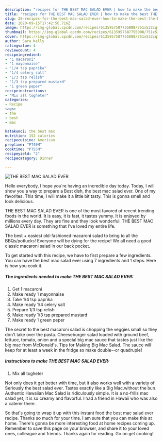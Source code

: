 ```yaml
---
description: "recipes for THE BEST MAC SALAD EVER | how to make the best THE BEST MAC SALAD EVER"
title: "recipes for THE BEST MAC SALAD EVER | how to make the best THE BEST MAC SALAD EVER"
slug: 28-recipes-for-the-best-mac-salad-ever-how-to-make-the-best-the-best-mac-salad-ever
date: 2020-09-15T17:42:56.716Z
image: https://img-global.cpcdn.com/recipes/6135957587755008/751x532cq70/the-best-mac-salad-ever-recipe-main-photo.jpg
thumbnail: https://img-global.cpcdn.com/recipes/6135957587755008/751x532cq70/the-best-mac-salad-ever-recipe-main-photo.jpg
cover: https://img-global.cpcdn.com/recipes/6135957587755008/751x532cq70/the-best-mac-salad-ever-recipe-main-photo.jpg
author: Sara Kelly
ratingvalue: 4
reviewcount: 4
recipeingredient:
- "1 macaroni"
- "1 mayonnaise"
- "1/4 tsp paprika"
- "1/4 celery salt"
- "1/3 tsp relish"
- "1/3 tsp prepared mustard"
- "1 green peper"
recipeinstructions:
- "Mix all togheter"
categories:
- Recipe
tags:
- the
- best
- mac

katakunci: the best mac 
nutrition: 152 calories
recipecuisine: American
preptime: "PT40M"
cooktime: "PT55M"
recipeyield: "2"
recipecategory: Dinner

---
```



![THE BEST MAC SALAD EVER](https://img-global.cpcdn.com/recipes/6135957587755008/751x532cq70/the-best-mac-salad-ever-recipe-main-photo.jpg)

Hello everybody, I hope you're having an incredible day today. Today, I will show you a way to prepare a Best dish, the best mac salad ever. One of my favorites. This time, I will make it a little bit tasty. This is gonna smell and look delicious.

THE BEST MAC SALAD EVER is one of the most favored of recent trending foods in the world. It is easy, it is fast, it tastes yummy. It is enjoyed by millions every day. They are fine and they look wonderful. THE BEST MAC SALAD EVER is something that I've loved my entire life.

The best + easiest old-fashioned macaroni salad to bring to all the BBQs/potlucks! Everyone will be dying for the recipe! We all need a good classic macaroni salad in our back pocket.


To get started with this recipe, we have to first prepare a few ingredients. You can have the best mac salad ever using 7 ingredients and 1 steps. Here is how you cook it.

<!--inarticleads1-->

##### The ingredients needed to make THE BEST MAC SALAD EVER:

1. Get 1 macaroni
1. Make ready 1 mayonnaise
1. Take 1/4 tsp paprika
1. Make ready 1/4 celery salt
1. Prepare 1/3 tsp relish
1. Make ready 1/3 tsp prepared mustard
1. Make ready 1 green peper


The secret to the best macaroni salad is chopping the veggies small so they don&#39;t take over the pasta. Cheeseburger salad loaded with ground beef, lettuce, tomato, onion and a special big mac sauce that tastes just like the big mac from McDonald&#39;s. Tips for Making Big Mac Salad. The sauce will keep for at least a week in the fridge so make double--or quadruple! 

<!--inarticleads2-->

##### Instructions to make THE BEST MAC SALAD EVER:

1. Mix all togheter


Not only does it get better with time, but it also works well with a variety of Seriously the best salad ever. Tastes exactly like a Big Mac.without the bun. Authentic Hawaiian Mac Salad is ridiculously simple. It is a no-frills mac salad yet, it is so creamy and flavorful. I had a friend in Hawaii who was also a caterer there. 

So that's going to wrap it up with this instant food the best mac salad ever recipe. Thanks so much for your time. I am sure that you can make this at home. There's gonna be more interesting food at home recipes coming up. Remember to save this page on your browser, and share it to your loved ones, colleague and friends. Thanks again for reading. Go on get cooking!
